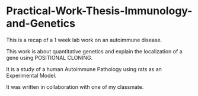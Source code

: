 # Practical-Work-Thesis-Immunology-and-Genetics
This is a recap of a 1 week lab work on an autoimmune disease.

This work is about quantitative genetics and explain the localization of a gene using POSITIONAL CLONING.

It is a study of a human Autoimmune Pathology using rats as an Experimental Model.

It was written in collaboration with one of my classmate.

